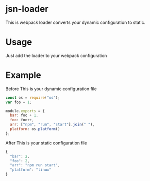 # jsn-loader
This is webpack loader converts your dynamic configuration to static.

# Usage

Just add the loader to your webpack configuration

# Example

Before
This is your dynamic configuration file
```javascript
const os = require("os");
var foo = 1;

module.exports = {
  bar: foo + 1,
  foo: foo++,
  arr: ["npm", "run", "start"].join(" "),
  platform: os.platform()
};
```
After 
This is your static configuration file
```javascript
{
  "bar": 2,
  "foo": 2,
  "arr": "npm run start",
  "platform": "linux"
}
```


